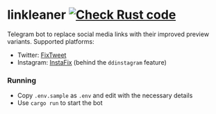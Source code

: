 # linkleaner [![Check Rust code](https://github.com/msfjarvis/linkleaner/actions/workflows/test.yml/badge.svg)](https://github.com/msfjarvis/linkleaner/actions/workflows/test.yml)

Telegram bot to replace social media links with their improved preview variants. Supported platforms:

- Twitter: [FixTweet](https://github.com/FixTweet/FixTweet)
- Instagram: [InstaFix](https://github.com/Wikidepia/InstaFix) (behind the `ddinstagram` feature)

### Running

- Copy `.env.sample` as `.env` and edit with the necessary details
- Use `cargo run` to start the bot
